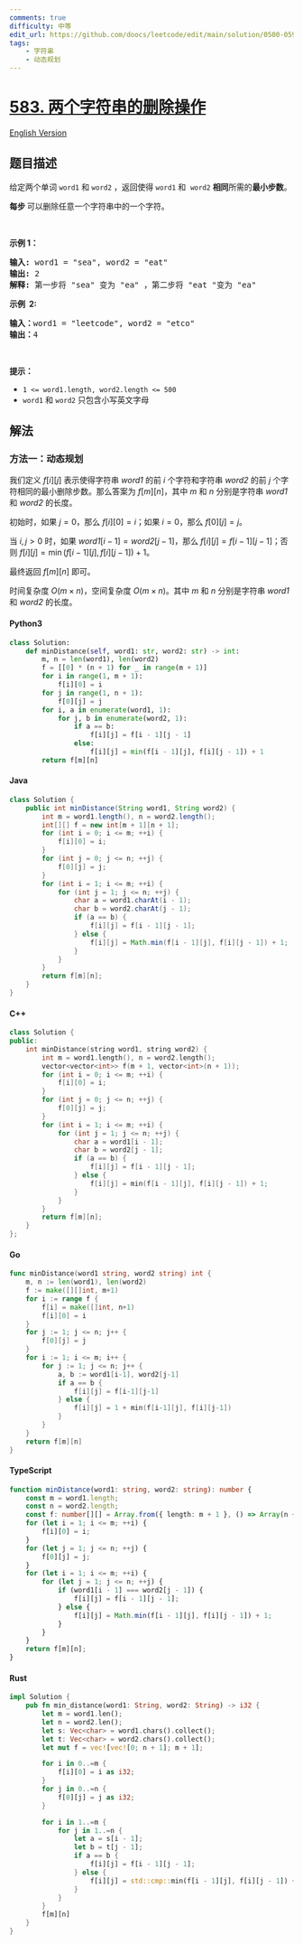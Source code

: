 ```yaml
---
comments: true
difficulty: 中等
edit_url: https://github.com/doocs/leetcode/edit/main/solution/0500-0599/0583.Delete%20Operation%20for%20Two%20Strings/README.md
tags:
    - 字符串
    - 动态规划
---
```


<!-- problem:start -->

# [583. 两个字符串的删除操作](https://leetcode.cn/problems/delete-operation-for-two-strings)

[English Version](/solution/0500-0599/0583.Delete%20Operation%20for%20Two%20Strings/README_EN.md)

## 题目描述

<!-- description:start -->

<p>给定两个单词&nbsp;<code>word1</code>&nbsp;和<meta charset="UTF-8" />&nbsp;<code>word2</code>&nbsp;，返回使得<meta charset="UTF-8" />&nbsp;<code>word1</code>&nbsp;和&nbsp;<meta charset="UTF-8" />&nbsp;<code>word2</code><em>&nbsp;</em><strong>相同</strong>所需的<strong>最小步数</strong>。</p>

<p><strong>每步&nbsp;</strong>可以删除任意一个字符串中的一个字符。</p>

<p>&nbsp;</p>

<p><strong>示例 1：</strong></p>

<pre>
<strong>输入:</strong> word1 = "sea", word2 = "eat"
<strong>输出:</strong> 2
<strong>解释:</strong> 第一步将 "sea" 变为 "ea" ，第二步将 "eat "变为 "ea"
</pre>

<p><strong>示例 &nbsp;2:</strong></p>

<pre>
<b>输入：</b>word1 = "leetcode", word2 = "etco"
<b>输出：</b>4
</pre>

<p>&nbsp;</p>

<p><strong>提示：</strong></p>
<meta charset="UTF-8" />

<ul>
	<li><code>1 &lt;= word1.length, word2.length &lt;= 500</code></li>
	<li><code>word1</code>&nbsp;和&nbsp;<code>word2</code>&nbsp;只包含小写英文字母</li>
</ul>

<!-- description:end -->

## 解法

<!-- solution:start -->

### 方法一：动态规划

我们定义 $f[i][j]$ 表示使得字符串 $\textit{word1}$ 的前 $i$ 个字符和字符串 $\textit{word2}$ 的前 $j$ 个字符相同的最小删除步数。那么答案为 $f[m][n]$，其中 $m$ 和 $n$ 分别是字符串 $\textit{word1}$ 和 $\textit{word2}$ 的长度。

初始时，如果 $j = 0$，那么 $f[i][0] = i$；如果 $i = 0$，那么 $f[0][j] = j$。

当 $i, j > 0$ 时，如果 $\textit{word1}[i - 1] = \textit{word2}[j - 1]$，那么 $f[i][j] = f[i - 1][j - 1]$；否则 $f[i][j] = \min(f[i - 1][j], f[i][j - 1]) + 1$。

最终返回 $f[m][n]$ 即可。

时间复杂度 $O(m \times n)$，空间复杂度 $O(m \times n)$。其中 $m$ 和 $n$ 分别是字符串 $\textit{word1}$ 和 $\textit{word2}$ 的长度。

<!-- tabs:start -->

#### Python3

```python
class Solution:
    def minDistance(self, word1: str, word2: str) -> int:
        m, n = len(word1), len(word2)
        f = [[0] * (n + 1) for _ in range(m + 1)]
        for i in range(1, m + 1):
            f[i][0] = i
        for j in range(1, n + 1):
            f[0][j] = j
        for i, a in enumerate(word1, 1):
            for j, b in enumerate(word2, 1):
                if a == b:
                    f[i][j] = f[i - 1][j - 1]
                else:
                    f[i][j] = min(f[i - 1][j], f[i][j - 1]) + 1
        return f[m][n]
```

#### Java

```java
class Solution {
    public int minDistance(String word1, String word2) {
        int m = word1.length(), n = word2.length();
        int[][] f = new int[m + 1][n + 1];
        for (int i = 0; i <= m; ++i) {
            f[i][0] = i;
        }
        for (int j = 0; j <= n; ++j) {
            f[0][j] = j;
        }
        for (int i = 1; i <= m; ++i) {
            for (int j = 1; j <= n; ++j) {
                char a = word1.charAt(i - 1);
                char b = word2.charAt(j - 1);
                if (a == b) {
                    f[i][j] = f[i - 1][j - 1];
                } else {
                    f[i][j] = Math.min(f[i - 1][j], f[i][j - 1]) + 1;
                }
            }
        }
        return f[m][n];
    }
}
```

#### C++

```cpp
class Solution {
public:
    int minDistance(string word1, string word2) {
        int m = word1.length(), n = word2.length();
        vector<vector<int>> f(m + 1, vector<int>(n + 1));
        for (int i = 0; i <= m; ++i) {
            f[i][0] = i;
        }
        for (int j = 0; j <= n; ++j) {
            f[0][j] = j;
        }
        for (int i = 1; i <= m; ++i) {
            for (int j = 1; j <= n; ++j) {
                char a = word1[i - 1];
                char b = word2[j - 1];
                if (a == b) {
                    f[i][j] = f[i - 1][j - 1];
                } else {
                    f[i][j] = min(f[i - 1][j], f[i][j - 1]) + 1;
                }
            }
        }
        return f[m][n];
    }
};
```

#### Go

```go
func minDistance(word1 string, word2 string) int {
	m, n := len(word1), len(word2)
	f := make([][]int, m+1)
	for i := range f {
		f[i] = make([]int, n+1)
        f[i][0] = i
	}
	for j := 1; j <= n; j++ {
		f[0][j] = j
	}
	for i := 1; i <= m; i++ {
		for j := 1; j <= n; j++ {
			a, b := word1[i-1], word2[j-1]
			if a == b {
				f[i][j] = f[i-1][j-1]
			} else {
				f[i][j] = 1 + min(f[i-1][j], f[i][j-1])
			}
		}
	}
	return f[m][n]
}
```

#### TypeScript

```ts
function minDistance(word1: string, word2: string): number {
    const m = word1.length;
    const n = word2.length;
    const f: number[][] = Array.from({ length: m + 1 }, () => Array(n + 1).fill(0));
    for (let i = 1; i <= m; ++i) {
        f[i][0] = i;
    }
    for (let j = 1; j <= n; ++j) {
        f[0][j] = j;
    }
    for (let i = 1; i <= m; ++i) {
        for (let j = 1; j <= n; ++j) {
            if (word1[i - 1] === word2[j - 1]) {
                f[i][j] = f[i - 1][j - 1];
            } else {
                f[i][j] = Math.min(f[i - 1][j], f[i][j - 1]) + 1;
            }
        }
    }
    return f[m][n];
}
```

#### Rust

```rust
impl Solution {
    pub fn min_distance(word1: String, word2: String) -> i32 {
        let m = word1.len();
        let n = word2.len();
        let s: Vec<char> = word1.chars().collect();
        let t: Vec<char> = word2.chars().collect();
        let mut f = vec![vec![0; n + 1]; m + 1];

        for i in 0..=m {
            f[i][0] = i as i32;
        }
        for j in 0..=n {
            f[0][j] = j as i32;
        }

        for i in 1..=m {
            for j in 1..=n {
                let a = s[i - 1];
                let b = t[j - 1];
                if a == b {
                    f[i][j] = f[i - 1][j - 1];
                } else {
                    f[i][j] = std::cmp::min(f[i - 1][j], f[i][j - 1]) + 1;
                }
            }
        }
        f[m][n]
    }
}
```

<!-- tabs:end -->

<!-- solution:end -->

<!-- problem:end -->
